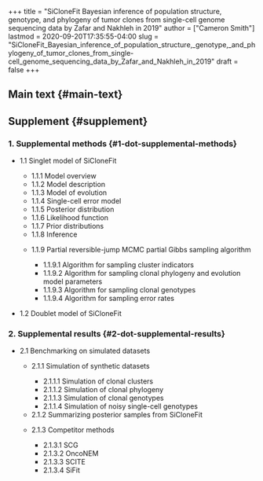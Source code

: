 +++
title = "SiCloneFit Bayesian inference of population structure, genotype, and phylogeny of tumor clones from single-cell genome sequencing data by Zafar and Nakhleh in 2019"
author = ["Cameron Smith"]
lastmod = 2020-09-20T17:35:55-04:00
slug = "SiCloneFit_Bayesian_inference_of_population_structure,_genotype,_and_phylogeny_of_tumor_clones_from_single-cell_genome_sequencing_data_by_Zafar_and_Nakhleh_in_2019"
draft = false
+++

## Main text {#main-text}


## Supplement {#supplement}


### 1. Supplemental methods {#1-dot-supplemental-methods}

<!--list-separator-->

-  1.1 Singlet model of SiCloneFit

    <!--list-separator-->

    -  1.1.1 Model overview

    <!--list-separator-->

    -  1.1.2 Model description

    <!--list-separator-->

    -  1.1.3 Model of evolution

    <!--list-separator-->

    -  1.1.4 Single-cell error model

    <!--list-separator-->

    -  1.1.5 Posterior distribution

    <!--list-separator-->

    -  1.1.6 Likelihood function

    <!--list-separator-->

    -  1.1.7 Prior distributions

    <!--list-separator-->

    -  1.1.8 Inference

    <!--list-separator-->

    -  1.1.9 Partial reversible-jump MCMC partial Gibbs sampling algorithm

        <!--list-separator-->

        -  1.1.9.1 Algorithm for sampling cluster indicators

        <!--list-separator-->

        -  1.1.9.2 Algorithm for sampling clonal phylogeny and evolution model parameters

        <!--list-separator-->

        -  1.1.9.3 Algorithm for sampling clonal genotypes

        <!--list-separator-->

        -  1.1.9.4 Algorithm for sampling error rates

<!--list-separator-->

-  1.2 Doublet model of SiCloneFit


### 2. Supplemental results {#2-dot-supplemental-results}

<!--list-separator-->

-  2.1 Benchmarking on simulated datasets

    <!--list-separator-->

    -  2.1.1 Simulation of synthetic datasets

        <!--list-separator-->

        -  2.1.1.1 Simulation of clonal clusters

        <!--list-separator-->

        -  2.1.1.2 Simulation of clonal phylogeny

        <!--list-separator-->

        -  2.1.1.3 Simulation of clonal genotypes

        <!--list-separator-->

        -  2.1.1.4 Simulation of noisy single-cell genotypes

    <!--list-separator-->

    -  2.1.2 Summarizing posterior samples from SiCloneFit

    <!--list-separator-->

    -  2.1.3 Competitor methods

        <!--list-separator-->

        -  2.1.3.1 SCG

        <!--list-separator-->

        -  2.1.3.2 OncoNEM

        <!--list-separator-->

        -  2.1.3.3 SCITE

        <!--list-separator-->

        -  2.1.3.4 SiFit
